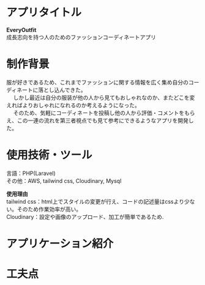 # アプリタイトル
**EveryOutfit** <br>
成長志向を持つ人のためのファッションコーディネートアプリ

# 制作背景
服が好きであるため、これまでファッションに関する情報を広く集め自分のコーディネートに落とし込んできた。 <br>
　
しかし最近は自分の服装が他の人から見てもおしゃれなのか、またどこを変えればよりおしゃれになれるのか考えるようになった。 <br>
　
そのため、気軽にコーディネートを投稿し他の人から評価・コメントをもらえ、この一連の流れを第三者視点でも見て参考にできるようなアプリを開発した。

# 使用技術・ツール
言語：PHP(Laravel) <br>
その他：AWS, tailwind css, Cloudinary, Mysql <br>
 
 **使用理由** <br>
tailwind css：html上でスタイルの変更が行え、コードの記述量はcssより少ない。そのため作業効率が高い。 <br>
Cloudinary：設定や画像のアップロード、加工が簡単であるため.


# アプリケーション紹介
# 工夫点



